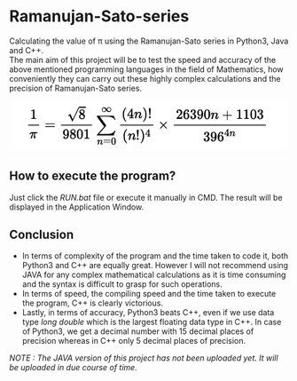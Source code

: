 # Ramanujan-Sato-series
Calculating the value of π using the Ramanujan-Sato series in Python3, Java and C++.\
The main aim of this project will be to test the speed and accuracy of the above mentioned programming languages in the field of Mathematics, how conveniently they can carry out these highly complex calculations and the precision of Ramanujan-Sato series. 

![alt text](series-image.png "Ramanujan-Sato series")

## How to execute the program?
Just click the *RUN.bat* file or execute it manually in CMD. The result will be displayed in the Application Window.

## Conclusion
* In terms of complexity of the program and the time taken to code it, both Python3 and C++ are equally great. However I will not recommend using JAVA for any complex mathematical calculations as it is time consuming and the syntax is difficult to grasp for such operations.
* In terms of speed, the compiling speed and the time taken to execute the program, C++ is clearly victorious.
* Lastly, in terms of accuracy, Python3 beats C++, even if we use data type *long double* which is the largest floating data type in C++. In case of Python3, we get a decimal number with 15 decimal places of precision whereas in C++ only 5 decimal places of precision. 

*NOTE : The JAVA version of this project has not been uploaded yet. It will be uploaded in due course of time.*
